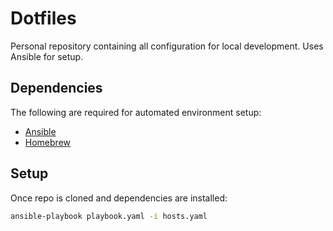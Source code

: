 # Dotfiles

Personal repository containing all configuration for local development. Uses Ansible for setup.


## Dependencies

The following are required for automated environment setup:

- [Ansible](https://docs.ansible.com/ansible/latest/installation_guide/intro_installation.html)
- [Homebrew](https://docs.brew.sh/Installation)


## Setup

Once repo is cloned and dependencies are installed:

```sh
ansible-playbook playbook.yaml -i hosts.yaml
```

